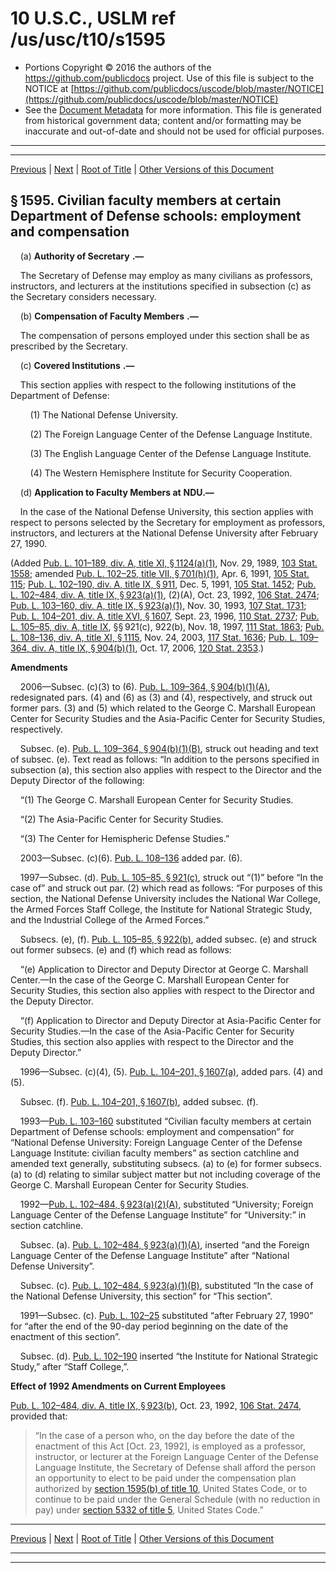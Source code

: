 ---
---

# 10 U.S.C., USLM ref /us/usc/t10/s1595

* Portions Copyright © 2016 the authors of the https://github.com/publicdocs project.
  Use of this file is subject to the NOTICE at [https://github.com/publicdocs/uscode/blob/master/NOTICE](https://github.com/publicdocs/uscode/blob/master/NOTICE)
* See the [Document Metadata](././../../../../../..//README.md) for more information.
  This file is generated from historical government data; content and/or formatting may be inaccurate and out-of-date and should not be used for official purposes.

----------
----------

[Previous](./../../../../../..//us/usc/t10/stA/ptII/ch81/m__us_usc_t10_s1594.md) | [Next](./../../../../../..//us/usc/t10/stA/ptII/ch81/m__us_usc_t10_s1596.md) | [Root of Title](./../../../../../../) | [Other Versions of this Document](https://publicdocs.github.io/go/links?ns=uslm&ref=%2Fus%2Fusc%2Ft10%2Fs1595)

## § 1595. Civilian faculty members at certain Department of Defense schools: employment and compensation

    (a)  __Authority of Secretary__  __.—__ 

    The Secretary of Defense may employ as many civilians as professors, instructors, and lecturers at the institutions specified in subsection (c) as the Secretary considers necessary.

    (b)  __Compensation of Faculty Members__  __.—__ 

    The compensation of persons employed under this section shall be as prescribed by the Secretary.

    (c)  __Covered Institutions__  __.—__ 

    This section applies with respect to the following institutions of the Department of Defense:

        (1) The National Defense University.

        (2) The Foreign Language Center of the Defense Language Institute.

        (3) The English Language Center of the Defense Language Institute.

        (4) The Western Hemisphere Institute for Security Cooperation.

    (d)  __Application to Faculty Members at__  __NDU.—__ 

    In the case of the National Defense University, this section applies with respect to persons selected by the Secretary for employment as professors, instructors, and lecturers at the National Defense University after February 27, 1990.

(Added [Pub. L. 101–189, div. A, title XI, § 1124(a)(1)][/us/pl/101/189/s1124/a/1], Nov. 29, 1989, [103 Stat. 1558][/us/stat/103/1558]; amended [Pub. L. 102–25, title VII, § 701(h)(1)][/us/pl/102/25/s701/h/1], Apr. 6, 1991, [105 Stat. 115][/us/stat/105/115]; [Pub. L. 102–190, div. A, title IX, § 911][/us/pl/102/190/s911], Dec. 5, 1991, [105 Stat. 1452][/us/stat/105/1452]; [Pub. L. 102–484, div. A, title IX, § 923(a)(1)][/us/pl/102/484/s923/a/1], (2)(A), Oct. 23, 1992, [106 Stat. 2474][/us/stat/106/2474]; [Pub. L. 103–160, div. A, title IX, § 923(a)(1)][/us/pl/103/160/s923/a/1], Nov. 30, 1993, [107 Stat. 1731][/us/stat/107/1731]; [Pub. L. 104–201, div. A, title XVI, § 1607][/us/pl/104/201/s1607], Sept. 23, 1996, [110 Stat. 2737][/us/stat/110/2737]; [Pub. L. 105–85, div. A, title IX][/us/pl/105/85], §§ 921(c), 922(b), Nov. 18, 1997, [111 Stat. 1863][/us/stat/111/1863]; [Pub. L. 108–136, div. A, title XI, § 1115][/us/pl/108/136/s1115], Nov. 24, 2003, [117 Stat. 1636][/us/stat/117/1636]; [Pub. L. 109–364, div. A, title IX, § 904(b)(1)][/us/pl/109/364/s904/b/1], Oct. 17, 2006, [120 Stat. 2353][/us/stat/120/2353].)

 __Amendments__ 

    2006—Subsec. (c)(3) to (6). [Pub. L. 109–364, § 904(b)(1)(A)][/us/pl/109/364/s904/b/1/A], redesignated pars. (4) and (6) as (3) and (4), respectively, and struck out former pars. (3) and (5) which related to the George C. Marshall European Center for Security Studies and the Asia-Pacific Center for Security Studies, respectively.

    Subsec. (e). [Pub. L. 109–364, § 904(b)(1)(B)][/us/pl/109/364/s904/b/1/B], struck out heading and text of subsec. (e). Text read as follows: “In addition to the persons specified in subsection (a), this section also applies with respect to the Director and the Deputy Director of the following:

    “(1) The George C. Marshall European Center for Security Studies.

    “(2) The Asia-Pacific Center for Security Studies.

    “(3) The Center for Hemispheric Defense Studies.”

    2003—Subsec. (c)(6). [Pub. L. 108–136][/us/pl/108/136] added par. (6).

    1997—Subsec. (d). [Pub. L. 105–85, § 921(c)][/us/pl/105/85/s921/c], struck out “(1)” before “In the case of” and struck out par. (2) which read as follows: “For purposes of this section, the National Defense University includes the National War College, the Armed Forces Staff College, the Institute for National Strategic Study, and the Industrial College of the Armed Forces.”

    Subsecs. (e), (f). [Pub. L. 105–85, § 922(b)][/us/pl/105/85/s922/b], added subsec. (e) and struck out former subsecs. (e) and (f) which read as follows:

    “(e) Application to Director and Deputy Director at George C. Marshall Center.—In the case of the George C. Marshall European Center for Security Studies, this section also applies with respect to the Director and the Deputy Director.

    “(f) Application to Director and Deputy Director at Asia-Pacific Center for Security Studies.—In the case of the Asia-Pacific Center for Security Studies, this section also applies with respect to the Director and the Deputy Director.”

    1996—Subsec. (c)(4), (5). [Pub. L. 104–201, § 1607(a)][/us/pl/104/201/s1607/a], added pars. (4) and (5).

    Subsec. (f). [Pub. L. 104–201, § 1607(b)][/us/pl/104/201/s1607/b], added subsec. (f).

    1993—[Pub. L. 103–160][/us/pl/103/160] substituted “Civilian faculty members at certain Department of Defense schools: employment and compensation” for “National Defense University: Foreign Language Center of the Defense Language Institute: civilian faculty members” as section catchline and amended text generally, substituting subsecs. (a) to (e) for former subsecs. (a) to (d) relating to similar subject matter but not including coverage of the George C. Marshall European Center for Security Studies.

    1992—[Pub. L. 102–484, § 923(a)(2)(A)][/us/pl/102/484/s923/a/2/A], substituted “University; Foreign Language Center of the Defense Language Institute” for “University:” in section catchline.

    Subsec. (a). [Pub. L. 102–484, § 923(a)(1)(A)][/us/pl/102/484/s923/a/1/A], inserted “and the Foreign Language Center of the Defense Language Institute” after “National Defense University”.

    Subsec. (c). [Pub. L. 102–484, § 923(a)(1)(B)][/us/pl/102/484/s923/a/1/B], substituted “In the case of the National Defense University, this section” for “This section”.

    1991—Subsec. (c). [Pub. L. 102–25][/us/pl/102/25] substituted “after February 27, 1990” for “after the end of the 90-day period beginning on the date of the enactment of this section”.

    Subsec. (d). [Pub. L. 102–190][/us/pl/102/190] inserted “the Institute for National Strategic Study,” after “Staff College,”.

 __Effect of 1992 Amendments on Current Employees__ 

[Pub. L. 102–484, div. A, title IX, § 923(b)][/us/pl/102/484/s923/b], Oct. 23, 1992, [106 Stat. 2474][/us/stat/106/2474], provided that: 

> “In the case of a person who, on the day before the date of the enactment of this Act \[Oct. 23, 1992\], is employed as a professor, instructor, or lecturer at the Foreign Language Center of the Defense Language Institute, the Secretary of Defense shall afford the person an opportunity to elect to be paid under the compensation plan authorized by [section 1595(b) of title 10][/us/usc/t10/s1595/b], United States Code, or to continue to be paid under the General Schedule (with no reduction in pay) under [section 5332 of title 5][/us/usc/t5/s5332], United States Code.”

----------

[Previous](./../../../../../..//us/usc/t10/stA/ptII/ch81/m__us_usc_t10_s1594.md) | [Next](./../../../../../..//us/usc/t10/stA/ptII/ch81/m__us_usc_t10_s1596.md) | [Root of Title](./../../../../../../) | [Other Versions of this Document](https://publicdocs.github.io/go/links?ns=uslm&ref=%2Fus%2Fusc%2Ft10%2Fs1595)

----------
----------

[/us/pl/101/189/s1124/a/1]: https://publicdocs.github.io/go/links?ns=uslm&ref=%2Fus%2Fpl%2F101%2F189%2Fs1124%2Fa%2F1
[/us/stat/103/1558]: https://publicdocs.github.io/go/links?ns=uslm&ref=%2Fus%2Fstat%2F103%2F1558
[/us/pl/102/25/s701/h/1]: https://publicdocs.github.io/go/links?ns=uslm&ref=%2Fus%2Fpl%2F102%2F25%2Fs701%2Fh%2F1
[/us/stat/105/115]: https://publicdocs.github.io/go/links?ns=uslm&ref=%2Fus%2Fstat%2F105%2F115
[/us/pl/102/190/s911]: https://publicdocs.github.io/go/links?ns=uslm&ref=%2Fus%2Fpl%2F102%2F190%2Fs911
[/us/stat/105/1452]: https://publicdocs.github.io/go/links?ns=uslm&ref=%2Fus%2Fstat%2F105%2F1452
[/us/pl/102/484/s923/a/1]: https://publicdocs.github.io/go/links?ns=uslm&ref=%2Fus%2Fpl%2F102%2F484%2Fs923%2Fa%2F1
[/us/stat/106/2474]: https://publicdocs.github.io/go/links?ns=uslm&ref=%2Fus%2Fstat%2F106%2F2474
[/us/pl/103/160/s923/a/1]: https://publicdocs.github.io/go/links?ns=uslm&ref=%2Fus%2Fpl%2F103%2F160%2Fs923%2Fa%2F1
[/us/stat/107/1731]: https://publicdocs.github.io/go/links?ns=uslm&ref=%2Fus%2Fstat%2F107%2F1731
[/us/pl/104/201/s1607]: https://publicdocs.github.io/go/links?ns=uslm&ref=%2Fus%2Fpl%2F104%2F201%2Fs1607
[/us/stat/110/2737]: https://publicdocs.github.io/go/links?ns=uslm&ref=%2Fus%2Fstat%2F110%2F2737
[/us/pl/105/85]: https://publicdocs.github.io/go/links?ns=uslm&ref=%2Fus%2Fpl%2F105%2F85
[/us/stat/111/1863]: https://publicdocs.github.io/go/links?ns=uslm&ref=%2Fus%2Fstat%2F111%2F1863
[/us/pl/108/136/s1115]: https://publicdocs.github.io/go/links?ns=uslm&ref=%2Fus%2Fpl%2F108%2F136%2Fs1115
[/us/stat/117/1636]: https://publicdocs.github.io/go/links?ns=uslm&ref=%2Fus%2Fstat%2F117%2F1636
[/us/pl/109/364/s904/b/1]: https://publicdocs.github.io/go/links?ns=uslm&ref=%2Fus%2Fpl%2F109%2F364%2Fs904%2Fb%2F1
[/us/stat/120/2353]: https://publicdocs.github.io/go/links?ns=uslm&ref=%2Fus%2Fstat%2F120%2F2353
[/us/pl/109/364/s904/b/1/A]: https://publicdocs.github.io/go/links?ns=uslm&ref=%2Fus%2Fpl%2F109%2F364%2Fs904%2Fb%2F1%2FA
[/us/pl/109/364/s904/b/1/B]: https://publicdocs.github.io/go/links?ns=uslm&ref=%2Fus%2Fpl%2F109%2F364%2Fs904%2Fb%2F1%2FB
[/us/pl/108/136]: https://publicdocs.github.io/go/links?ns=uslm&ref=%2Fus%2Fpl%2F108%2F136
[/us/pl/105/85/s921/c]: https://publicdocs.github.io/go/links?ns=uslm&ref=%2Fus%2Fpl%2F105%2F85%2Fs921%2Fc
[/us/pl/105/85/s922/b]: https://publicdocs.github.io/go/links?ns=uslm&ref=%2Fus%2Fpl%2F105%2F85%2Fs922%2Fb
[/us/pl/104/201/s1607/a]: https://publicdocs.github.io/go/links?ns=uslm&ref=%2Fus%2Fpl%2F104%2F201%2Fs1607%2Fa
[/us/pl/104/201/s1607/b]: https://publicdocs.github.io/go/links?ns=uslm&ref=%2Fus%2Fpl%2F104%2F201%2Fs1607%2Fb
[/us/pl/103/160]: https://publicdocs.github.io/go/links?ns=uslm&ref=%2Fus%2Fpl%2F103%2F160
[/us/pl/102/484/s923/a/2/A]: https://publicdocs.github.io/go/links?ns=uslm&ref=%2Fus%2Fpl%2F102%2F484%2Fs923%2Fa%2F2%2FA
[/us/pl/102/484/s923/a/1/A]: https://publicdocs.github.io/go/links?ns=uslm&ref=%2Fus%2Fpl%2F102%2F484%2Fs923%2Fa%2F1%2FA
[/us/pl/102/484/s923/a/1/B]: https://publicdocs.github.io/go/links?ns=uslm&ref=%2Fus%2Fpl%2F102%2F484%2Fs923%2Fa%2F1%2FB
[/us/pl/102/25]: https://publicdocs.github.io/go/links?ns=uslm&ref=%2Fus%2Fpl%2F102%2F25
[/us/pl/102/190]: https://publicdocs.github.io/go/links?ns=uslm&ref=%2Fus%2Fpl%2F102%2F190
[/us/pl/102/484/s923/b]: https://publicdocs.github.io/go/links?ns=uslm&ref=%2Fus%2Fpl%2F102%2F484%2Fs923%2Fb
[/us/stat/106/2474]: https://publicdocs.github.io/go/links?ns=uslm&ref=%2Fus%2Fstat%2F106%2F2474
[/us/usc/t10/s1595/b]: https://publicdocs.github.io/go/links?ns=uslm&ref=%2Fus%2Fusc%2Ft10%2Fs1595%2Fb
[/us/usc/t5/s5332]: https://publicdocs.github.io/go/links?ns=uslm&ref=%2Fus%2Fusc%2Ft5%2Fs5332


